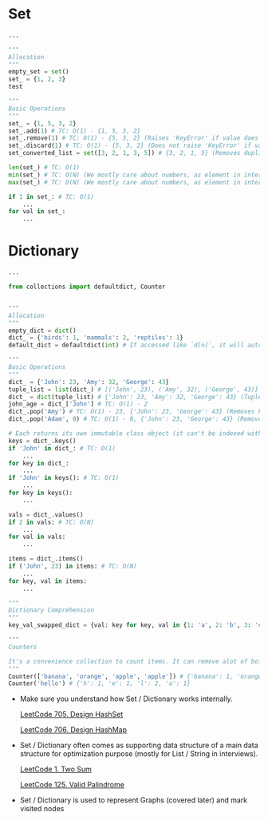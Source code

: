 # Set

```python
...

"""
Allocation
"""
empty_set = set()
set_ = {1, 2, 3}
test

"""
Basic Operations
"""
set_ = {1, 5, 3, 2}
set_.add(1) # TC: O(1) - {1, 5, 3, 2}
set_.remove(1) # TC: O(1) - {5, 3, 2} (Raises 'KeyError' if value does not exist)
set_.discard(1) # TC: O(1) - {5, 3, 2} (Does not raise 'KeyError' if value does not exist)
set_converted_list = set([3, 2, 1, 3, 5]) # {3, 2, 1, 5} (Removes duplicate)

len(set_) # TC: O(1)
min(set_) # TC: O(N) (We mostly care about numbers, as element in interviews)
max(set_) # TC: O(N) (We mostly care about numbers, as element in interviews)

if 1 in set_: # TC: O(1)
    ...
for val in set_:
    ...
```

# Dictionary

```python
...

from collections import defaultdict, Counter


"""
Allocation
"""
empty_dict = dict()
dict_ = {'birds': 1, 'mammals': 2, 'reptiles': 1}
default_dict = defaultdict(int) # If accessed like `d[n]`, it will automatically initialize the value with default value depending on the type (`int`: 0, `float`: 0.0, `bool`: False, `str`: "", `list`: [], `set`: {}, `dict`: {})

"""
Basic Operations
"""
dict_ = {'John': 23, 'Amy': 32, 'George': 43}
tuple_list = list(dict_) # [('John', 23), ('Amy', 32), ('George', 43)]
dict_ = dict(tuple_list) # {'John': 23, 'Amy': 32, 'George': 43} (Tuples can be converted to 'map' easily. This is due to the fact that tuple itself is an immutable data model which implements hash and equal methods. It's also useful when the tuple object is to be shared with another datastructure. For example, the same tuple can be used in a heap but also be indexed in `dict` for fast lookup. Typing of tuple is `Tuple[Any, ...]`)
john_age = dict_['John'] # TC: O(1) - 2
dict_.pop('Amy') # TC: O(1) - 23, {'John': 23, 'George': 43} (Removes key and returns value. Raises 'KeyError' if key does not exist)
dict_.pop('Adam', 0) # TC: O(1) - 0, {'John': 23, 'George': 43} (Removes key and returns value. Returns default value if key does not exist)

# Each returns its own immutable class object (it can't be indexed with 'enumerate(..)')
keys = dict_.keys()
if 'John' in dict_: # TC: O(1)
    ...
for key in dict_:
    ...
if 'John' in keys(): # TC: O(1)
    ...
for key in keys():
    ...

vals = dict_.values()
if 2 in vals: # TC: O(N)
    ...
for val in vals:
    ...

items = dict_.items()
if ('John', 23) in items: # TC: O(N)
    ...
for key, val in items:
    ...

"""
Dictionary Comprehension
"""
key_val_swapped_dict = {val: key for key, val in {1: 'a', 2: 'b', 3: 'c'}} # {'a': 1, 'b': 2, 'c': 3} 

"""
Counters

It's a convenience collection to count items. It can remove alot of boilerplate code than using normal `dict` or `defaultdict`
"""
Counter(['banana', 'orange', 'apple', 'apple']) # {'banana': 1, 'orange': 1, 'apple': 2}
Counter('hello') # {'h': 1, 'e': 1, 'l': 2, 'o': 1}
```

- Make sure you understand how Set / Dictionary works internally.

    [LeetCode 705. Design HashSet](https://leetcode.com/problems/design-hashset)

    [LeetCode 706. Design HashMap](https://leetcode.com/problems/design-hashmap)

- Set / Dictionary often comes as supporting data structure of a main data structure for optimization purpose (mostly for List / String in interviews).

    [LeetCode 1. Two Sum](https://leetcode.com/problems/two-sum)

    [LeetCode 125. Valid Palindrome](https://leetcode.com/problems/valid-palindrome)

- Set / Dictionary is used to represent Graphs (covered later) and mark visited nodes
